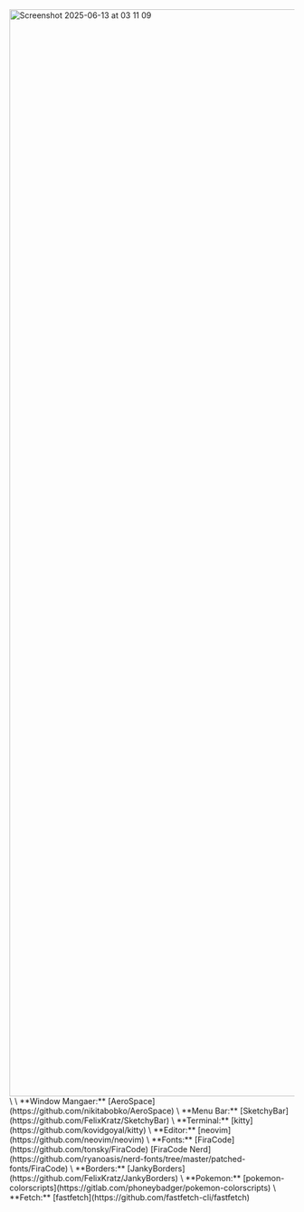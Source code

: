 <img width="1920" alt="Screenshot 2025-06-13 at 03 11 09" src="https://github.com/user-attachments/assets/6ba9426e-7e1f-49e0-a161-cd8baafa9354" />
\
\
**Window Mangaer:** [AeroSpace](https://github.com/nikitabobko/AeroSpace) \
**Menu Bar:** [SketchyBar](https://github.com/FelixKratz/SketchyBar) \
**Terminal:** [kitty](https://github.com/kovidgoyal/kitty) \
**Editor:** [neovim](https://github.com/neovim/neovim) \
**Fonts:** [FiraCode](https://github.com/tonsky/FiraCode) [FiraCode Nerd](https://github.com/ryanoasis/nerd-fonts/tree/master/patched-fonts/FiraCode) \
**Borders:** [JankyBorders](https://github.com/FelixKratz/JankyBorders) \
**Pokemon:** [pokemon-colorscripts](https://gitlab.com/phoneybadger/pokemon-colorscripts) \
**Fetch:** [fastfetch](https://github.com/fastfetch-cli/fastfetch)
